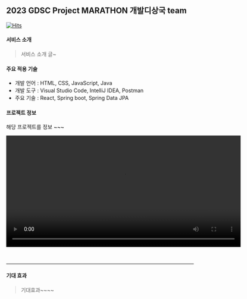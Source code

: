 ## 2023 GDSC Project MARATHON 개발디상국 team

[![Hits](https://hits.seeyoufarm.com/api/count/incr/badge.svg?url=https%3A%2F%2Fgithub.com%2FSpeacher&count_bg=%2379C83D&title_bg=%23555555&icon=&icon_color=%23E7E7E7&title=hits&edge_flat=false)](https://hits.seeyoufarm.com)

#### **서비스 소개**

> 서비스 소개 글~



#### **주요 적용 기술**

- 개발 언어 : HTML, CSS, JavaScript,  Java
- 개발 도구 : Visual Studio Code, IntelliJ IDEA, Postman
- 주요 기술 : React, Spring boot, Spring Data JPA

#### 프로젝트 정보
 해당 프로젝트를 정보 ~~~


<video width="630" height="300" src="https://github.com/Speacher/.github/assets/126947828/82df05c8-37b5-45a8-a2ba-d083dec4c872"></video>


<u></u>



<br>
<hr>

#### **기대 효과**

> 기대효과~~~~
